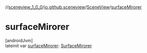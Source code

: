 //[sceneview_1_0_0](../../../index.md)/[io.github.sceneview](../index.md)/[SceneView](index.md)/[surfaceMirorer](surface-mirorer.md)

# surfaceMirorer

[androidJvm]\
lateinit var [surfaceMirorer](surface-mirorer.md): [SurfaceMirorer](../../io.github.sceneview.utils/-surface-mirorer/index.md)
